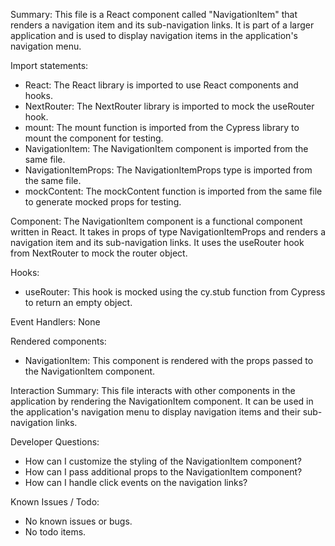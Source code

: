Summary:
This file is a React component called "NavigationItem" that renders a navigation item and its sub-navigation links. It is part of a larger application and is used to display navigation items in the application's navigation menu.

Import statements:
- React: The React library is imported to use React components and hooks.
- NextRouter: The NextRouter library is imported to mock the useRouter hook.
- mount: The mount function is imported from the Cypress library to mount the component for testing.
- NavigationItem: The NavigationItem component is imported from the same file.
- NavigationItemProps: The NavigationItemProps type is imported from the same file.
- mockContent: The mockContent function is imported from the same file to generate mocked props for testing.

Component:
The NavigationItem component is a functional component written in React. It takes in props of type NavigationItemProps and renders a navigation item and its sub-navigation links. It uses the useRouter hook from NextRouter to mock the router object.

Hooks:
- useRouter: This hook is mocked using the cy.stub function from Cypress to return an empty object.

Event Handlers:
None

Rendered components:
- NavigationItem: This component is rendered with the props passed to the NavigationItem component.

Interaction Summary:
This file interacts with other components in the application by rendering the NavigationItem component. It can be used in the application's navigation menu to display navigation items and their sub-navigation links.

Developer Questions:
- How can I customize the styling of the NavigationItem component?
- How can I pass additional props to the NavigationItem component?
- How can I handle click events on the navigation links?

Known Issues / Todo:
- No known issues or bugs.
- No todo items.